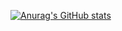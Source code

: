 [![Anurag's GitHub stats](https://github-readme-stats.vercel.app/api?username=saleheenshafiq9)](https://github.com/anuraghazra/github-readme-stats)
